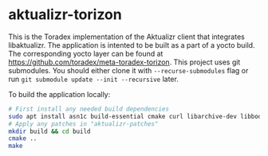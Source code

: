# aktualizr-torizon


This is the Toradex implementation of the Aktualizr client that integrates libaktualizr. The application is intented to be built as a part of a yocto build. The corresponding yocto layer can be found at <https://github.com/toradex/meta-toradex-torizon>.
This project uses git submodules. You should either clone it with `--recurse-submodules` flag or run `git submodule update --init --recursive` later.

To build the application locally:
```bash
# First install any needed build dependencies
sudo apt install asn1c build-essential cmake curl libarchive-dev libboost-dev libboost-filesystem-dev libboost-log-dev libboost-program-options-dev libcurl4-openssl-dev libpthread-stubs0-dev libsodium-dev libsqlite3-dev libssl-dev python3
# Apply any patches in "aktualizr-patches"
mkdir build && cd build
cmake ..
make
```
